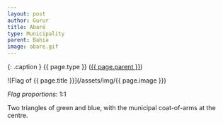 ```yaml
---
layout: post
author: Gurur
title: Abaré
type: Municipality
parent: Bahia
image: abare.gif
---
```

{: .caption }
{{ page.type }} ([{{ page.parent }}](/2019/04/02/bahia.html))

![Flag of {{ page.title }}](/assets/img/{{ page.image }})

*Flag proportions*: 1:1

Two triangles of green and blue, with the municipal coat-of-arms at the centre.